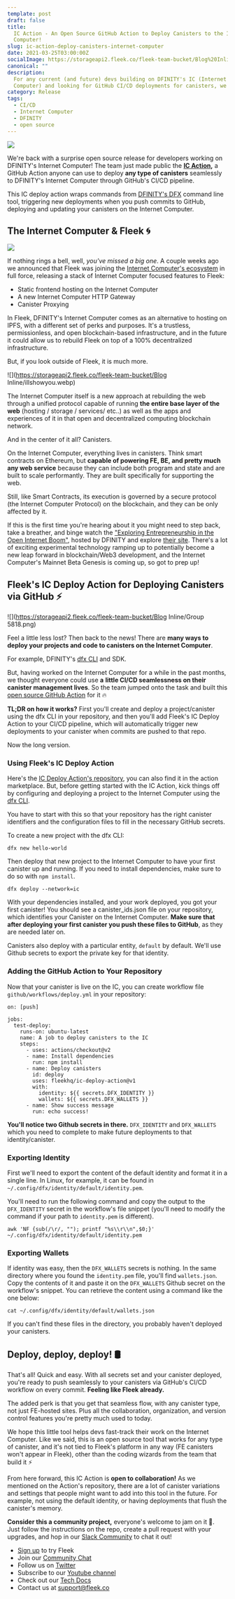 ```yaml
---
template: post
draft: false
title:
  IC Action - An Open Source GitHub Action to Deploy Canisters to the Internet
  Computer!
slug: ic-action-deploy-canisters-internet-computer
date: 2021-03-25T03:00:00Z
socialImage: https://storageapi2.fleek.co/fleek-team-bucket/Blog%20Inline/Group%205815.png
canonical: ""
description:
  For any current (and future) devs building on DFINITY's IC (Internet
  Computer) and looking for GitHub CI/CD deployments for canisters, we got your back.
category: Release
tags:
  - CI/CD
  - Internet Computer
  - DFINITY
  - open source
---
```


![](https://storageapi2.fleek.co/fleek-team-bucket/Blog%20Inline/Group%205815.png)

We're back with a surprise open source release for developers working on DFINITY's Internet Computer! The team just made public the [**IC Action**](https://github.com/FleekHQ/IC-Deploy-Action)**,** a GitHub Action anyone can use to deploy **any type of canisters** seamlessly to DFINITY's Internet Computer through GitHub's CI/CD pipeline.

This IC deploy action wraps commands from [DFINITY's DFX](https://github.com/dfinity/docs) command line tool, triggering new deployments when you push commits to GitHub, deploying and updating your canisters on the Internet Computer.

## The Internet Computer & Fleek 🌀

![](https://storageapi2.fleek.co/fleek-team-bucket/Blog%20Inline/Dfinity+Fleek.png)

If nothing rings a bell, well, _you've missed a big one_. A couple weeks ago we announced that Fleek was joining the [Internet Computer's ecosystem](https://blog.fleek.co/posts/to-dfinity-and-beyond-dfinity-frontend-hosting) in full force, releasing a stack of Internet Computer focused features to Fleek:

- Static frontend hosting on the Internet Computer
- A new Internet Computer HTTP Gateway
- Canister Proxying

In Fleek, DFINITY's Internet Computer comes as an alternative to hosting on IPFS, with a different set of perks and purposes. It's a trustless, permissionless, and open blockchain-based infrastructure, and in the future it could allow us to rebuild Fleek on top of a 100% decentralized infrastructure.

But, if you look outside of Fleek, it is much more.

![](https://storageapi2.fleek.co/fleek-team-bucket/Blog Inline/illshowyou.webp)

The Internet Computer itself is a new approach at rebuilding the web through a unified protocol capable of running **the entire base layer of the web** (hosting / storage / services/ etc..) as well as the apps and experiences of it in that open and decentralized computing blockchain network.

And in the center of it all? Canisters.

On the Internet Computer, everything lives in canisters. Think smart contracts on Ethereum, but **capable of powering FE, BE, and pretty much any web service** because they can include both program and state and are built to scale performantly. They are built specifically for supporting the web.

Still, like Smart Contracts, its execution is governed by a secure protocol (the Internet Computer Protocol) on the blockchain, and they can be only affected by it.

If this is the first time you're hearing about it you might need to step back, take a breather, and binge watch the ["Exploring Entrepreneurship in the Open Internet Boom"](https://dfinity.org/techcrunch/), hosted by DFINITY and explore [their site](). There's a lot of exciting experimental technology ramping up to potentially become a new leap forward in blockchain/Web3 development, and the Internet Computer's Mainnet Beta Genesis is coming up, so got to prep up!

## Fleek's IC Deploy Action for Deploying Canisters via GitHub ⚡

![](https://storageapi2.fleek.co/fleek-team-bucket/Blog Inline/Group 5818.png)

Feel a little less lost? Then back to the news! There are **many ways to deploy your projects and code to canisters on the Internet Computer**.

For example, DFINITY's [dfx CLI](https://sdk.dfinity.org/docs/developers-guide/cli-reference.html) and SDK.

But, having worked on the Internet Computer for a while in the past months, we thought everyone could use **a** **little CI/CD seamlessness on their canister management lives**. So the team jumped onto the task and built this [open source GitHub Action](https://github.com/FleekHQ/IC-Deploy-Action) for it 🔥

**TL;DR on how it works?** First you'll create and deploy a project/canister using the dfx CLI in your repository, and then you'll add Fleek's IC Deploy Action to your CI/CD pipeline, which will automatically trigger new deployments to your canister when commits are pushed to that repo.

Now the long version.

### Using Fleek's IC Deploy Action

Here's the [IC Deploy Action's repository](https://github.com/FleekHQ/IC-Deploy-Action), you can also find it in the action marketplace. But, before getting started with the IC Action, kick things off by configuring and deploying a project to the Internet Computer using the [dfx CLI](https://sdk.dfinity.org/docs/developers-guide/cli-reference.html).

You have to start with this so that your repository has the right canister identifiers and the configuration files to fill in the necessary GitHub secrets.

To create a new project with the dfx CLI:

    dfx new hello-world

Then deploy that new project to the Internet Computer to have your first canister up and running. If you need to install dependencies, make sure to do so with `npm install`.

    dfx deploy --network=ic

With your dependencies installed, and your work deployed, you got your first canister! You should see a canister_ids.json file on your repository, which identifies your Canister on the Internet Computer. **Make sure that after deploying your first canister you push these files to GitHub**, as they are needed later on.

Canisters also deploy with a particular entity, `default` by default. We'll use Github secrets to export the private key for that identity.

### Adding the GitHub Action to Your Repository

Now that your canister is live on the IC, you can create workflow file `github/workflows/deploy.yml` in your repository:

    on: [push]

    jobs:
      test-deploy:
        runs-on: ubuntu-latest
        name: A job to deploy canisters to the IC
        steps:
          - uses: actions/checkout@v2
          - name: Install dependencies
            run: npm install
          - name: Deploy canisters
            id: deploy
            uses: fleekhq/ic-deploy-action@v1
            with:
              identity: ${{ secrets.DFX_IDENTITY }}
              wallets: ${{ secrets.DFX_WALLETS }}
          - name: Show success message
            run: echo success!

**You'll notice two Github secrets in there.** `DFX_IDENTITY` and `DFX_WALLETS` which you need to complete to make future deployments to that identity/canister.

### Exporting Identity

First we'll need to export the content of the default identity and format it in a single line. In Linux, for example, it can be found in `~/.config/dfx/identity/default/identity.pem`.

You'll need to run the following command and copy the output to the `DFX_IDENTITY` secret in the workflow's file snippet (you'll need to modify the command if your path to `identity.pem` is different).

    awk 'NF {sub(/\r/, ""); printf "%s\\r\\n",$0;}' ~/.config/dfx/identity/default/identity.pem

### Exporting Wallets

If identity was easy, then the `DFX_WALLETS` secrets is nothing. In the same directory where you found the `identity.pem` file, you'll find `wallets.json`. Copy the contents of it and paste it on the `DFX_WALLETS` Github secret on the workflow's snippet. You can retrieve the content using a command like the one below:

    cat ~/.config/dfx/identity/default/wallets.json

If you can't find these files in the directory, you probably haven't deployed your canisters.

## Deploy, deploy, deploy! 🛢️

That's all! Quick and easy. With all secrets set and your canister deployed, you're ready to push seamlessly to your canisters via GitHub's CI/CD workflow on every commit. **Feeling like Fleek already.**

The added perk is that you get that seamless flow, with any canister type, not just FE-hosted sites. Plus all the collaboration, organization, and version control features you're pretty much used to today.

We hope this little tool helps devs fast-track their work on the Internet Computer. Like we said, this is an open source tool that works for any type of canister, and it's not tied to Fleek's platform in any way (FE canisters won't appear in Fleek), other than the coding wizards from the team that build it ⚡

From here forward, this IC Action is **open to collaboration!** As we mentioned on the Action's repository, there are a lot of canister variations and settings that people might want to add into this tool in the future. For example, not using the default identity, or having deployments that flush the canister's memory.

**Consider this a community project,** everyone's welcome to jam on it 🤙. Just follow the instructions on the repo, create a pull request with your upgrades, and hop in our [Slack Community](https://slack.fleek.co/) to chat it out!

- [Sign up](https://app.fleek.co/) to try Fleek
- Join our [Community Chat](https://slack.fleek.co/)
- Follow us on [Twitter](https://twitter.com/fleek)
- Subscribe to our [Youtube channel](https://www.youtube.com/channel/UCBzlwYM0JjZpjDZ52-SLUmw)
- Check out our [Tech Docs](https://docs.fleek.co/)
- Contact us at support@fleek.co

